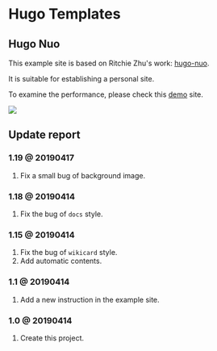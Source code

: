 # Hugo Templates

## Hugo Nuo

This example site is based on Ritchie Zhu's work: [hugo-nuo](https://github.com/laozhu/hugo-nuo).

It is suitable for establishing a personal site.

To examine the performance, please check this [demo][demo] site.

![][example-demo]

## Update report

### 1.19 @ 20190417

1. Fix a small bug of background image.

### 1.18 @ 20190414

1. Fix the bug of `docs` style.

### 1.15 @ 20190414

1. Fix the bug of `wikicard` style.
2. Add automatic contents.

### 1.1 @ 20190414

1. Add a new instruction in the example site.

### 1.0 @ 20190414

1. Create this project.

[example-demo]:https://github.com/cainmagi/hugo-templates/raw/master/display/hugo-nuo.png
[demo]:https://cainmagi.github.io/hugo-templates/hugo-nuo/